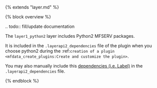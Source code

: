 {% extends "layer.md" %}

{% block overview %}


.. todo:: 
    fill/update documentation

The `layer1_python2` layer includes Python2 MFSERV packages.

It is included in the `.layerapi2_dependencies` file of the plugin when you choose python2 during the :ref:`creation of a plugin <mfdata_create_plugins:Create and customize the plugin>`.

You may also manually include this [dependencies (i.e. Label)](#label) in the `.layerapi2_dependencies` file.

{% endblock %}
